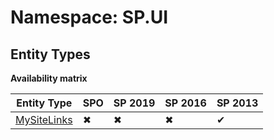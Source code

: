 # Namespace: SP.UI
## Entity Types

**Availability matrix**

Entity Type | SPO | SP 2019 | SP 2016 | SP 2013
----------|-----|---------|---------|--------
[MySiteLinks](./EntityTypes/MySiteLinks) | ✖ | ✖ | ✖ | ✔
